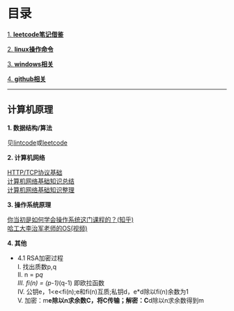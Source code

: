 # 目录

[1. **leetcode笔记借鉴**](leetcode)

[2. **linux操作命令**](linux)

[3. **windows相关**](windows)

[4. **github相关**](github)

---

## 计算机原理

**1. 数据结构/算法**

见[lintcode](https://github.com/binzhouchn/algor)或[leetcode](leetcode/)

**2. 计算机网络**

[HTTP/TCP协议基础](https://www.cnblogs.com/sunshine-blog/p/8393264.html)<br>
[计算机网络基础知识总结](https://www.runoob.com/w3cnote/summary-of-network.html)<br>
[计算机网络基础知识整理](https://blog.csdn.net/m0_37568814/article/details/81018769?utm_medium=distribute.pc_relevant.none-task-blog-BlogCommendFromMachineLearnPai2-2.channel_param&depth_1-utm_source=distribute.pc_relevant.none-task-blog-BlogCommendFromMachineLearnPai2-2.channel_param)<br>

**3. 操作系统原理**

[你当初是如何学会操作系统这门课程的？(知乎)](https://www.zhihu.com/question/270998611/answer/360930889)<br>
[哈工大李治军老师的OS(视频)](https://www.bilibili.com/video/BV1d4411v7u7?p=1)<br>

**4. 其他**

 - 4.1 RSA加密过程<br>
 I. 找出质数p,q<br>
 II. n = p*q<br>
 III. fi(n) = (p-1)*(q-1) 即欧拉函数<br>
 IV. 公钥e，1<e<fi(n);e和fi(n)互质;私钥d，e*d除以fi(n)余数为1<br>
 V. 加密：m**e除以n求余数C，将C传输；解密：C**d除以n求余数得到m<br>